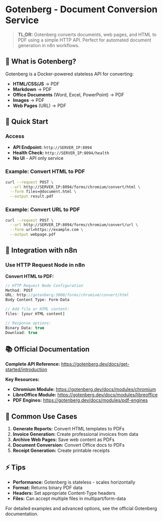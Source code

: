 # Gotenberg - Document Conversion Service

> **TL;DR:** Gotenberg converts documents, web pages, and HTML to PDF using a simple HTTP API. Perfect for automated document generation in n8n workflows.

## 🎯 What is Gotenberg?

Gotenberg is a Docker-powered stateless API for converting:
- **HTML/CSS/JS** → PDF
- **Markdown** → PDF
- **Office Documents** (Word, Excel, PowerPoint) → PDF
- **Images** → PDF
- **Web Pages** (URL) → PDF

## 🚀 Quick Start

### Access

- **API Endpoint:** `http://SERVER_IP:8094`
- **Health Check:** `http://SERVER_IP:8094/health`
- **No UI** - API only service

### Example: Convert HTML to PDF

```bash
curl --request POST \
  --url http://SERVER_IP:8094/forms/chromium/convert/html \
  --form files=@document.html \
  --output result.pdf
```

### Example: Convert URL to PDF

```bash
curl --request POST \
  --url http://SERVER_IP:8094/forms/chromium/convert/url \
  --form url=https://example.com \
  --output webpage.pdf
```

## 🔌 Integration with n8n

### Use HTTP Request Node in n8n

**Convert HTML to PDF:**

```javascript
// HTTP Request Node Configuration
Method: POST
URL: http://gotenberg:3000/forms/chromium/convert/html
Body Content Type: Form-Data

// Add file or HTML content:
files: [your HTML content]

// Response options:
Binary Data: true
Download: true
```

## 📚 Official Documentation

**Complete API Reference:**
https://gotenberg.dev/docs/get-started/introduction

**Key Resources:**
- **Chromium Module:** https://gotenberg.dev/docs/modules/chromium
- **LibreOffice Module:** https://gotenberg.dev/docs/modules/libreoffice
- **PDF Engines:** https://gotenberg.dev/docs/modules/pdf-engines

## 🔧 Common Use Cases

1. **Generate Reports:** Convert HTML templates to PDFs
2. **Invoice Generation:** Create professional invoices from data
3. **Archive Web Pages:** Save web content as PDFs
4. **Document Conversion:** Convert Office docs to PDFs
5. **Receipt Generation:** Create printable receipts

## ⚡ Tips

- **Performance:** Gotenberg is stateless - scales horizontally
- **Format:** Returns binary PDF data
- **Headers:** Set appropriate Content-Type headers
- **Files:** Can accept multiple files in multipart/form-data

For detailed examples and advanced options, see the official Gotenberg documentation.
